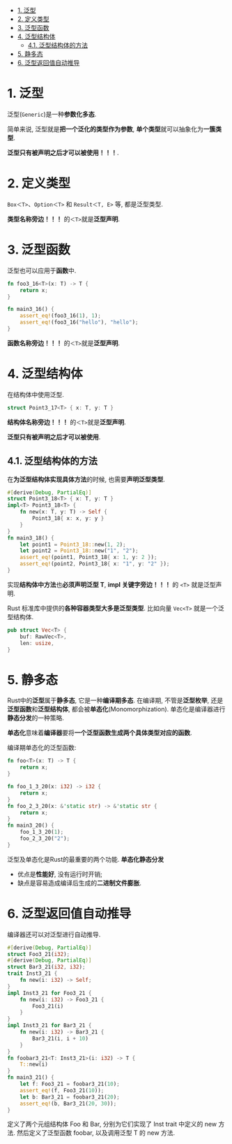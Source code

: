
<!-- @import "[TOC]" {cmd="toc" depthFrom=1 depthTo=6 orderedList=false} -->

<!-- code_chunk_output -->

- [1. 泛型](#1-泛型)
- [2. 定义类型](#2-定义类型)
- [3. 泛型函数](#3-泛型函数)
- [4. 泛型结构体](#4-泛型结构体)
  - [4.1. 泛型结构体的方法](#41-泛型结构体的方法)
- [5. 静多态](#5-静多态)
- [6. 泛型返回值自动推导](#6-泛型返回值自动推导)

<!-- /code_chunk_output -->

# 1. 泛型

泛型(`Generic`)是一种**参数化多态**.

简单来说, 泛型就是**把一个泛化的类型作为参数**, **单个类型**就可以抽象化为**一簇类型**.

**泛型只有被声明之后才可以被使用！！！**.

# 2. 定义类型

`Box＜T>`、`Option＜T>` 和 `Result＜T, E>` 等, 都是泛型类型.

**类型名称旁边！！！** 的`＜T>`就是**泛型声明**.

# 3. 泛型函数

泛型也可以应用于**函数**中.

```rust
fn foo3_16<T>(x: T) -> T {
	return x;
}

fn main3_16() {
	assert_eq!(foo3_16(1), 1);
	assert_eq!(foo3_16("hello"), "hello");
}
```

**函数名称旁边！！！** 的`＜T>`就是**泛型声明**.

# 4. 泛型结构体

在结构体中使用泛型.

```rust
struct Point3_17<T> { x: T, y: T }
```

**结构体名称旁边！！！** 的`＜T>`就是**泛型声明**.

**泛型只有被声明之后才可以被使用**.

## 4.1. 泛型结构体的方法

在**为泛型结构体实现具体方法**的时候, 也需要**声明泛型类型**.

```rust
#[derive(Debug, PartialEq)]
struct Point3_18<T> { x: T, y: T }
impl<T> Point3_18<T> {
	fn new(x: T, y: T) -> Self {
		Point3_18{ x: x, y: y }
	}
}
fn main3_18() {
	let point1 = Point3_18::new(1, 2);
	let point2 = Point3_18::new("1", "2");
	assert_eq!(point1, Point3_18{ x: 1, y: 2 });
	assert_eq!(point2, Point3_18{ x: "1", y: "2" });
}
```

实现**结构体中方法**也**必须声明泛型 T**, **impl 关键字旁边！！！** 的 `<T>` 就是泛型声明.

Rust 标准库中提供的**各种容器类型大多是泛型类型**. 比如向量 `Vec<T>` 就是一个泛型结构体.

```rust
pub struct Vec<T> {
	buf: RawVec<T>,
	len: usize,
}
```

# 5. 静多态

Rust中的**泛型**属于**静多态**, 它是一种**编译期多态**. 在编译期, 不管是**泛型枚举**, 还是**泛型函数**和**泛型结构体**, 都会被**单态化**(Monomorphization). 单态化是编译器进行**静态分发**的一种策略.

**单态化**意味着**编译器**要将**一个泛型函数生成两个具体类型对应的函数**.

编译期单态化的泛型函数:

```rust
fn foo<T>(x: T) -> T {
	return x;
}

fn foo_1_3_20(x: i32) -> i32 {
	return x;
}
fn foo_2_3_20(x: &'static str) -> &'static str {
	return x;
}
fn main3_20() {
	foo_1_3_20(1);
	foo_2_3_20("2");
}
```

泛型及单态化是Rust的最重要的两个功能. **单态化静态分发**
* 优点是**性能好**, 没有运行时开销; 
* 缺点是容易造成编译后生成的**二进制文件膨胀**.

# 6. 泛型返回值自动推导

编译器还可以对泛型进行自动推导.

```rust
#[derive(Debug, PartialEq)]
struct Foo3_21(i32);
#[derive(Debug, PartialEq)]
struct Bar3_21(i32, i32);
trait Inst3_21 {
	fn new(i: i32) -> Self;
}
impl Inst3_21 for Foo3_21 {
	fn new(i: i32) -> Foo3_21 {
		Foo3_21(i)
	}
}
impl Inst3_21 for Bar3_21 {
    fn new(i: i32) -> Bar3_21 {
	    Bar3_21(i, i + 10)
    }
}
fn foobar3_21<T: Inst3_21>(i: i32) -> T {
	T::new(i)
}
fn main3_21() {
	let f: Foo3_21 = foobar3_21(10);
	assert_eq!(f, Foo3_21(10));
	let b: Bar3_21 = foobar3_21(20);
	assert_eq!(b, Bar3_21(20, 30));
}
```

定义了两个元组结构体 Foo 和 Bar, 分别为它们实现了 Inst trait 中定义的 new 方法. 然后定义了泛型函数 foobar, 以及调用泛型 T 的 new 方法.